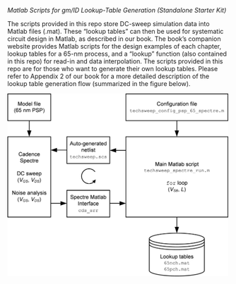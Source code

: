 *Matlab Scripts for gm/ID Lookup-Table Generation (Standalone Starter Kit)*

The scripts provided in this repo store DC-sweep simulation data into Matlab files (.mat). These “lookup tables” can then be used for systematic circuit design in Matlab, as described in our book. The book’s companion website provides Matlab scripts for the design examples of each chapter, lookup tables for a 65-nm process, and a “lookup” function (also contained in this repo) for read-in and data interpolation. The scripts provided in this repo are for those who want to generate their own lookup tables. Please refer to Appendix 2 of our book for a more detailed description of the lookup table generation flow (summarized in the figure below).

<img src="flow.png" width="500" />

